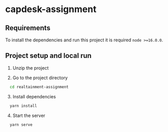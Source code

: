 # capdesk-assignment

## Requirements
To install the dependencies and run this project it is required `node >=16.0.0`.
## Project setup and local run
1. Unzip the project

2. Go to the project directory

```bash
  cd realtainment-assignment
```

3. Install dependencies

```bash
  yarn install
```

4. Start the server

```bash
  yarn serve
```
